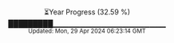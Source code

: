 <p align="center">
⏳Year Progress (32.59 %) <br>
█████████▁▁▁▁▁▁▁▁▁▁▁▁▁▁▁▁▁▁▁▁▁ <br>
<sub>Updated: Mon, 29 Apr 2024 06:23:14 GMT</sub>
</p>

